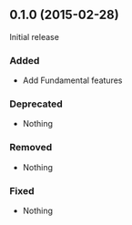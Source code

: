 ## 0.1.0 (2015-02-28)

Initial release

### Added

- Add Fundamental features

### Deprecated

- Nothing

### Removed

- Nothing

### Fixed

- Nothing
